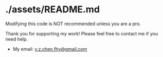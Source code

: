 # ./assets/README.md

Modifying this code is NOT recommended unless you are a pro.

Thank you for supporting my work! Please feel free to contact me if you need help.

- My email: y.z.chen.fhy@gmail.com
